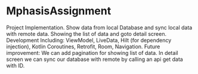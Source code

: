 # MphasisAssignment
Project Implementation. 
Show data from local Database and sync local data with remote data.
Showing the list of data and goto detail screen.
Development Including:
ViewModel,
LiveData,
Hilt (for dependency injection),
Kotlin Coroutines,
Retrofit,
Room,
Navigation.
Future improvement:
We can add pagination for showing list of data.
In detail screen we can sync our database with remote by calling an api get data with ID.
